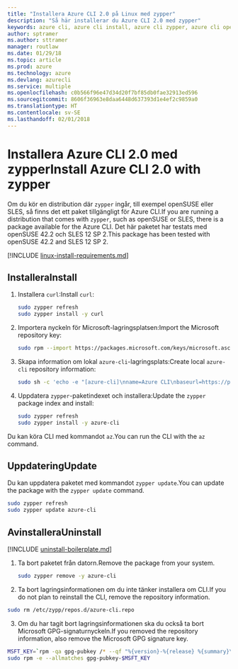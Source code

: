 ```yaml
---
title: "Installera Azure CLI 2.0 på Linux med zypper"
description: "Så här installerar du Azure CLI 2.0 med zypper"
keywords: azure cli, azure cli install, azure cli zypper, azure cli opensuse, azure cli sle
author: sptramer
ms.author: sttramer
manager: routlaw
ms.date: 01/29/18
ms.topic: article
ms.prod: azure
ms.technology: azure
ms.devlang: azurecli
ms.service: multiple
ms.openlocfilehash: c0b566f96e47d34d20f7bf85db0fae32913ed596
ms.sourcegitcommit: 8606f36963e8daa6448d637393d1e4ef2c9859a0
ms.translationtype: HT
ms.contentlocale: sv-SE
ms.lasthandoff: 02/01/2018
---
```

# <a name="install-azure-cli-20-with-zypper"></a><span data-ttu-id="4b8dd-104">Installera Azure CLI 2.0 med zypper</span><span class="sxs-lookup"><span data-stu-id="4b8dd-104">Install Azure CLI 2.0 with zypper</span></span>

<span data-ttu-id="4b8dd-105">Om du kör en distribution där `zypper` ingår, till exempel openSUSE eller SLES, så finns det ett paket tillgängligt för Azure CLI.</span><span class="sxs-lookup"><span data-stu-id="4b8dd-105">If you are running a distribution that comes with `zypper`, such as openSUSE or SLES, there is a package available for the Azure CLI.</span></span> <span data-ttu-id="4b8dd-106">Det här paketet har testats med openSUSE 42.2 och SLES 12 SP 2.</span><span class="sxs-lookup"><span data-stu-id="4b8dd-106">This package has been tested with openSUSE 42.2 and SLES 12 SP 2.</span></span>

[!INCLUDE [linux-install-requirements.md](includes/linux-install-requirements.md)]

## <a name="install"></a><span data-ttu-id="4b8dd-107">Installera</span><span class="sxs-lookup"><span data-stu-id="4b8dd-107">Install</span></span>

1. <span data-ttu-id="4b8dd-108">Installera `curl`:</span><span class="sxs-lookup"><span data-stu-id="4b8dd-108">Install `curl`:</span></span>

   ```bash
   sudo zypper refresh
   sudo zypper install -y curl
   ```

2. <span data-ttu-id="4b8dd-109">Importera nyckeln för Microsoft-lagringsplatsen:</span><span class="sxs-lookup"><span data-stu-id="4b8dd-109">Import the Microsoft repository key:</span></span>

   ```bash
   sudo rpm --import https://packages.microsoft.com/keys/microsoft.asc
   ```

3. <span data-ttu-id="4b8dd-110">Skapa information om lokal `azure-cli`-lagringsplats:</span><span class="sxs-lookup"><span data-stu-id="4b8dd-110">Create local `azure-cli` repository information:</span></span>

   ```bash
   sudo sh -c 'echo -e "[azure-cli]\nname=Azure CLI\nbaseurl=https://packages.microsoft.com/yumrepos/azure-cli\nenabled=1\ntype=rpm-md\ngpgcheck=1\ngpgkey=https://packages.microsoft.com/keys/microsoft.asc" > /etc/zypp/repos.d/azure-cli.repo'
   ```

4. <span data-ttu-id="4b8dd-111">Uppdatera `zypper`-paketindexet och installera:</span><span class="sxs-lookup"><span data-stu-id="4b8dd-111">Update the `zypper` package index and install:</span></span>

   ```bash
   sudo zypper refresh
   sudo zypper install -y azure-cli
   ```

<span data-ttu-id="4b8dd-112">Du kan köra CLI med kommandot `az`.</span><span class="sxs-lookup"><span data-stu-id="4b8dd-112">You can run the CLI with the `az` command.</span></span>

## <a name="update"></a><span data-ttu-id="4b8dd-113">Uppdatering</span><span class="sxs-lookup"><span data-stu-id="4b8dd-113">Update</span></span>

<span data-ttu-id="4b8dd-114">Du kan uppdatera paketet med kommandot `zypper update`.</span><span class="sxs-lookup"><span data-stu-id="4b8dd-114">You can update the package with the `zypper update` command.</span></span>

```bash
sudo zypper refresh
sudo zypper update azure-cli
```

## <a name="uninstall"></a><span data-ttu-id="4b8dd-115">Avinstallera</span><span class="sxs-lookup"><span data-stu-id="4b8dd-115">Uninstall</span></span>

[!INCLUDE [uninstall-boilerplate.md](includes/uninstall-boilerplate.md)]

1. <span data-ttu-id="4b8dd-116">Ta bort paketet från datorn.</span><span class="sxs-lookup"><span data-stu-id="4b8dd-116">Remove the package from your system.</span></span>

    ```bash
    sudo zypper remove -y azure-cli
    ```

2. <span data-ttu-id="4b8dd-117">Ta bort lagringsinformationen om du inte tänker installera om CLI.</span><span class="sxs-lookup"><span data-stu-id="4b8dd-117">If you do not plan to reinstall the CLI, remove the repository information.</span></span>

  ```bash
  sudo rm /etc/zypp/repos.d/azure-cli.repo
  ```

3. <span data-ttu-id="4b8dd-118">Om du har tagit bort lagringsinformationen ska du också ta bort Microsoft GPG-signaturnyckeln.</span><span class="sxs-lookup"><span data-stu-id="4b8dd-118">If you removed the repository information, also remove the Microsoft GPG signature key.</span></span>

  ```bash
  MSFT_KEY=`rpm -qa gpg-pubkey /* --qf "%{version}-%{release} %{summary}\n" | grep Microsoft | awk '{print $1}'`
  sudo rpm -e --allmatches gpg-pubkey-$MSFT_KEY
  ```

